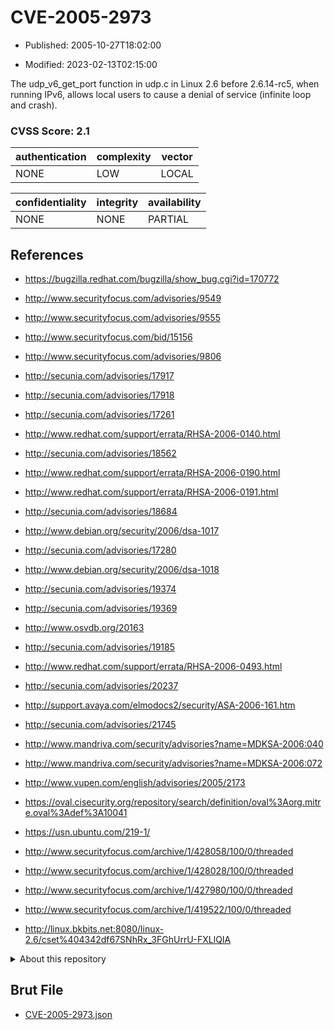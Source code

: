 # CVE-2005-2973

- Published: 2005-10-27T18:02:00

- Modified: 2023-02-13T02:15:00

The udp_v6_get_port function in udp.c in Linux 2.6 before 2.6.14-rc5, when running IPv6, allows local users to cause a denial of service (infinite loop and crash).

### CVSS Score: **2.1**

| authentication | complexity | vector |
| --- | --- | --- |
| NONE | LOW | LOCAL |

| confidentiality | integrity | availability |
| --- | --- | --- |
| NONE | NONE | PARTIAL |

## References

* https://bugzilla.redhat.com/bugzilla/show_bug.cgi?id=170772

* http://www.securityfocus.com/advisories/9549

* http://www.securityfocus.com/advisories/9555

* http://www.securityfocus.com/bid/15156

* http://www.securityfocus.com/advisories/9806

* http://secunia.com/advisories/17917

* http://secunia.com/advisories/17918

* http://secunia.com/advisories/17261

* http://www.redhat.com/support/errata/RHSA-2006-0140.html

* http://secunia.com/advisories/18562

* http://www.redhat.com/support/errata/RHSA-2006-0190.html

* http://www.redhat.com/support/errata/RHSA-2006-0191.html

* http://secunia.com/advisories/18684

* http://www.debian.org/security/2006/dsa-1017

* http://secunia.com/advisories/17280

* http://www.debian.org/security/2006/dsa-1018

* http://secunia.com/advisories/19374

* http://secunia.com/advisories/19369

* http://www.osvdb.org/20163

* http://secunia.com/advisories/19185

* http://www.redhat.com/support/errata/RHSA-2006-0493.html

* http://secunia.com/advisories/20237

* http://support.avaya.com/elmodocs2/security/ASA-2006-161.htm

* http://secunia.com/advisories/21745

* http://www.mandriva.com/security/advisories?name=MDKSA-2006:040

* http://www.mandriva.com/security/advisories?name=MDKSA-2006:072

* http://www.vupen.com/english/advisories/2005/2173

* https://oval.cisecurity.org/repository/search/definition/oval%3Aorg.mitre.oval%3Adef%3A10041

* https://usn.ubuntu.com/219-1/

* http://www.securityfocus.com/archive/1/428058/100/0/threaded

* http://www.securityfocus.com/archive/1/428028/100/0/threaded

* http://www.securityfocus.com/archive/1/427980/100/0/threaded

* http://www.securityfocus.com/archive/1/419522/100/0/threaded

* http://linux.bkbits.net:8080/linux-2.6/cset%404342df67SNhRx_3FGhUrrU-FXLlQIA

<details>
<summary>About this repository</summary> 

  This repository is part of the project [Live Hack CVE](https://github.com/Live-Hack-CVE). Main website can be found [www.live-hack.org](https://www.live-hack.org) 
  
  Made by [Sn0wAlice](https://github.com/Sn0wAlice) for the people that care about security and need to have a feed of the latest CVEs. Hope you enjoy it, don't forget to star the repo and follow me on [Twitter](https://twitter.com/Sn0wAlice) and [Github](https://github.com/Sn0wAlice). And that is my [personnal website](https://www.alice-snow.me/)

  - [Home Page](https://github.com/Live-Hack-CVE)
  - [Framework](https://github.com/Live-Hack-CVE/cve-framework)
  - [CVE database](https://github.com/Live-Hack-CVE/full_database)
  - [Changelog](https://github.com/Live-Hack-CVE/Changelog)
</details>

## Brut File

* [CVE-2005-2973.json](https://raw.githubusercontent.com/Live-Hack-CVE/full_database/main/cves/2005/CVE-2005-2973.json)

